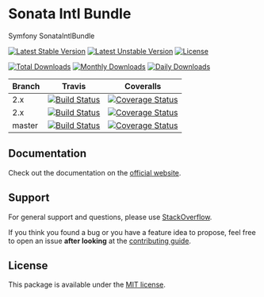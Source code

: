 # Sonata Intl Bundle

Symfony SonataIntlBundle

[![Latest Stable Version](https://poser.pugx.org/sonata-project/intl-bundle/v/stable)](https://packagist.org/packages/sonata-project/intl-bundle)
[![Latest Unstable Version](https://poser.pugx.org/sonata-project/intl-bundle/v/unstable)](https://packagist.org/packages/sonata-project/intl-bundle)
[![License](https://poser.pugx.org/sonata-project/intl-bundle/license)](https://packagist.org/packages/sonata-project/intl-bundle)

[![Total Downloads](https://poser.pugx.org/sonata-project/intl-bundle/downloads)](https://packagist.org/packages/sonata-project/intl-bundle)
[![Monthly Downloads](https://poser.pugx.org/sonata-project/intl-bundle/d/monthly)](https://packagist.org/packages/sonata-project/intl-bundle)
[![Daily Downloads](https://poser.pugx.org/sonata-project/intl-bundle/d/daily)](https://packagist.org/packages/sonata-project/intl-bundle)

Branch | Travis | Coveralls |
------ | ------ | --------- |
2.x   | [![Build Status][travis_legacy_badge]][travis_legacy_link]     | [![Coverage Status][coveralls_legacy_badge]][coveralls_legacy_link]     |
2.x   | [![Build Status][travis_stable_badge]][travis_stable_link]     | [![Coverage Status][coveralls_stable_badge]][coveralls_stable_link]     |
master | [![Build Status][travis_unstable_badge]][travis_unstable_link] | [![Coverage Status][coveralls_unstable_badge]][coveralls_unstable_link] |

## Documentation

Check out the documentation on the [official website](https://sonata-project.org/bundles/intl).

## Support

For general support and questions, please use [StackOverflow](http://stackoverflow.com/questions/tagged/sonata).

If you think you found a bug or you have a feature idea to propose, feel free to open an issue
**after looking** at the [contributing guide](CONTRIBUTING.md).

## License

This package is available under the [MIT license](LICENSE).

[travis_legacy_badge]: https://travis-ci.org/sonata-project/SonataIntlBundle.svg?branch=2.x
[travis_legacy_link]: https://travis-ci.org/sonata-project/SonataIntlBundle
[travis_stable_badge]: https://travis-ci.org/sonata-project/SonataIntlBundle.svg?branch=2.x
[travis_stable_link]: https://travis-ci.org/sonata-project/SonataIntlBundle
[travis_unstable_badge]: https://travis-ci.org/sonata-project/SonataIntlBundle.svg?branch=master
[travis_unstable_link]: https://travis-ci.org/sonata-project/SonataIntlBundle

[coveralls_legacy_badge]: https://coveralls.io/repos/github/sonata-project/SonataIntlBundle/badge.svg?branch=2.x
[coveralls_legacy_link]: https://coveralls.io/github/sonata-project/SonataIntlBundle?branch=2.x
[coveralls_stable_badge]: https://coveralls.io/repos/github/sonata-project/SonataIntlBundle/badge.svg?branch=2.x
[coveralls_stable_link]: https://coveralls.io/github/sonata-project/SonataIntlBundle?branch=2.x
[coveralls_unstable_badge]: https://coveralls.io/repos/github/sonata-project/SonataIntlBundle/badge.svg?branch=master
[coveralls_unstable_link]: https://coveralls.io/github/sonata-project/SonataIntlBundle?branch=master
